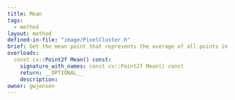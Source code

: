 ```yaml
---
title: Mean
tags:
  - method
layout: method
defined-in-file: "image/PixelCluster.h"
brief: Get the mean point that represents the average of all points in the cluster.
overloads:
  const cv::Point2f Mean() const:
    signature_with_names: const cv::Point2f Mean() const
    return: __OPTIONAL__
    description:
owner: gwjensen
---
```

